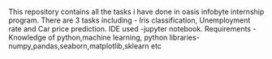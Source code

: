 This repository contains all the tasks i have done in oasis infobyte internship program.
There are 3 tasks including - Iris classification, Unemployment rate and Car price prediction.
IDE used -jupyter notebook.
Requirements - Knowledge of python,machine learning, python libraries-numpy,pandas,seaborn,matplotlib,sklearn etc
